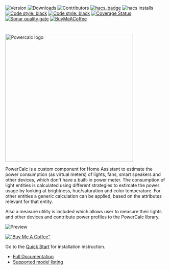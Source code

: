 ![Version](https://img.shields.io/github/v/release/bramstroker/homeassistant-powercalc?style=for-the-badge)
![Downloads](https://img.shields.io/github/downloads/bramstroker/homeassistant-powercalc/total?style=for-the-badge)
![Contributors](https://img.shields.io/github/contributors/bramstroker/homeassistant-powercalc?style=for-the-badge)
[![hacs_badge](https://img.shields.io/badge/HACS-Default-41BDF5.svg?style=for-the-badge)](https://github.com/hacs/integration)
![hacs installs](https://img.shields.io/endpoint.svg?url=https%3A%2F%2Flauwbier.nl%2Fhacs%2Fpowercalc&style=for-the-badge)
[![Code style: black](https://img.shields.io/badge/code%20style-black-000000.svg?style=for-the-badge)](https://github.com/psf/black)
[![Code style: black](https://img.shields.io/badge/type%20checked-mypy-blue.svg?style=for-the-badge)](https://mypy-lang.org/)
[![Coverage Status](https://img.shields.io/coveralls/github/bramstroker/homeassistant-powercalc/badge.svg?branch=master&style=for-the-badge)](https://coveralls.io/github/bramstroker/homeassistant-powercalc?branch=master)
[![Sonar quality gate](https://img.shields.io/sonar/alert_status/bramstroker_homeassistant-powercalc/master?server=https%3A%2F%2Fsonarcloud.io&style=for-the-badge)](https://sonarcloud.io/summary/new_code?id=bramstroker_homeassistant-powercalc)
[![BuyMeACoffee](https://img.shields.io/badge/-buy_me_a%C2%A0coffee-gray?logo=buy-me-a-coffee&style=for-the-badge)](https://www.buymeacoffee.com/bramski)

# <picture>
  <source media="(prefers-color-scheme: dark)" srcset="https://docs.powercalc.nl/img/logo2.svg">
  <img alt="Powercalc logo" src="https://docs.powercalc.nl/img/logo2_light.svg" width="400">
</picture>

PowerCalc is a custom component for Home Assistant to estimate the power consumption (as virtual meters) of lights, fans, smart speakers and other devices, which don't have a built-in power meter. The consumption of light entities is calculated using different strategies to estimate the power usage by looking at brightness, hue/saturation and color temperature. For other entities a generic calculation can be applied, based on the attributes relevant for that entity.

Also a measure utility is included which allows user to measure their lights and other devices and contribute power profiles to the PowerCalc library.

![Preview](https://raw.githubusercontent.com/bramstroker/homeassistant-powercalc/master/assets/preview.gif)

[!["Buy Me A Coffee"](https://www.buymeacoffee.com/assets/img/custom_images/orange_img.png)](https://www.buymeacoffee.com/bramski)

Go to the [Quick Start](https://docs.powercalc.nl/quick-start/) for installation instruction.

- [Full Documentation](https://docs.powercalc.nl)
- [Supported model listing](https://library.powercalc.nl)
